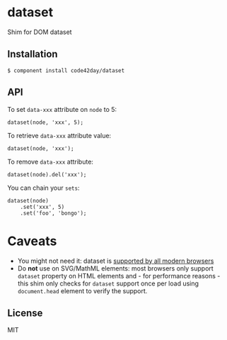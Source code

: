 
# dataset

  Shim for DOM dataset

## Installation

    $ component install code42day/dataset

## API

  To set `data-xxx` attribute on `node` to 5:

  	dataset(node, 'xxx', 5);

  To retrieve `data-xxx` attribute value:

    dataset(node, 'xxx');

  To remove `data-xxx` attribute:

    dataset(node).del('xxx');

  You can chain your `sets`:

  	dataset(node)
  		.set('xxx', 5)
  		.set('foo', 'bongo');

# Caveats
  
  - You might not need it: dataset is [supported by all modern browsers][caniuse]
  - Do **not** use on SVG/MathML elements: most browsers only support `dataset` property on HTML elements and - for performance reasons - this shim only checks for `dataset` support once per load using `document.head` element to verify the support.

## License

  MIT

[caniuse]: http://caniuse.com/#search=dataset
